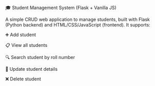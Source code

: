🎓 Student Management System (Flask + Vanilla JS)

A simple CRUD web application to manage students, built with Flask (Python backend) and HTML/CSS/JavaScript (frontend).
It supports:

➕ Add student

📋 View all students

🔍 Search student by roll number

🔄 Update student details

❌ Delete student
